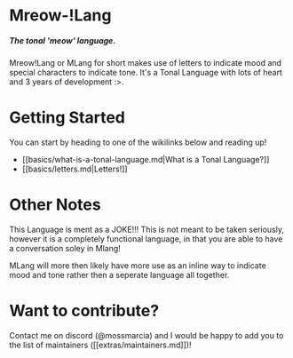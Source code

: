 # Mreow-!Lang
##### The tonal 'meow' language. 

Mreow!Lang or MLang for short makes use of letters to indicate mood and special characters to indicate tone. It's a Tonal Language with lots of heart and 3 years of development :>.

# Getting Started

You can start by heading to one of the wikilinks below and reading up!
- [[basics/what-is-a-tonal-language.md|What is a Tonal Language?]]
- [[basics/letters.md|Letters!]]

# Other Notes

This Language is ment as a JOKE!!! This is not meant to be taken seriously, however it is a completely functional language, in that you are able to have a conversation soley in Mlang! 

MLang will more then likely have more use as an inline way to indicate mood and tone rather then a seperate language all together. 

# Want to contribute?

Contact me on discord (@mossmarcia) and I would be happy to add you to the list of maintainers ([[extras/maintainers.md]])!